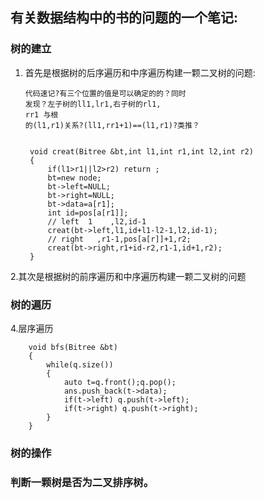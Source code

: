 ## 有关数据结构中的书的问题的一个笔记:

### 树的建立

1. 首先是根据树的后序遍历和中序遍历构建一颗二叉树的问题:

       代码速记?有三个位置的值是可以确定的的？同时
       发现？左子树的ll1,lr1,右子树的rl1,
       rr1 与根
       的(l1,r1)关系?(ll1,rr1+1)==(l1,r1)?类推？


        void creat(Bitree &bt,int l1,int r1,int l2,int r2)
        {
            if(l1>r1||l2>r2) return ;
            bt=new node;
            bt->left=NULL;
            bt->right=NULL;
            bt->data=a[r1];
            int id=pos[a[r1]];
            // left  1    ,l2,id-1    
            creat(bt->left,l1,id+l1-l2-1,l2,id-1);
            // right   ,r1-1,pos[a[r]]+1,r2;
            creat(bt->right,r1+id-r2,r1-1,id+1,r2);
        }

2.其次是根据树的前序遍历和中序遍历构建一颗二叉树的问题





### 树的遍历








4.层序遍历

        void bfs(Bitree &bt)
        {
            while(q.size())
            {
                auto t=q.front();q.pop();
                ans.push_back(t->data);
                if(t->left) q.push(t->left);
                if(t->right) q.push(t->right);
            }
        }


### 树的操作




### 判断一颗树是否为二叉排序树。
